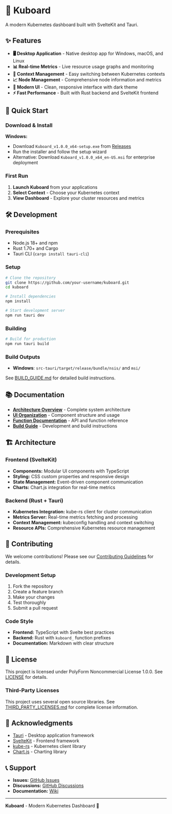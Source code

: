 # 🚢 Kuboard

A modern Kubernetes dashboard built with SvelteKit and Tauri.

## ✨ Features

- **🖥️ Desktop Application** - Native desktop app for Windows, macOS, and Linux
- **📊 Real-time Metrics** - Live resource usage graphs and monitoring
- **🔄 Context Management** - Easy switching between Kubernetes contexts
- **📈 Node Management** - Comprehensive node information and metrics
- **🎨 Modern UI** - Clean, responsive interface with dark theme
- **⚡ Fast Performance** - Built with Rust backend and SvelteKit frontend

## 🚀 Quick Start

### Download & Install

**Windows:**
- Download `Kuboard_v1.0.0_x64-setup.exe` from [Releases](https://github.com/LizardFromStateFarm/Kuboard/releases)
- Run the installer and follow the setup wizard
- Alternative: Download `Kuboard_v1.0.0_x64_en-US.msi` for enterprise deployment

### First Run

1. **Launch Kuboard** from your applications
2. **Select Context** - Choose your Kubernetes context
3. **View Dashboard** - Explore your cluster resources and metrics

## 🛠️ Development

### Prerequisites

- Node.js 18+ and npm
- Rust 1.70+ and Cargo
- Tauri CLI (`cargo install tauri-cli`)

### Setup

```bash
# Clone the repository
git clone https://github.com/your-username/kuboard.git
cd kuboard

# Install dependencies
npm install

# Start development server
npm run tauri dev
```

### Building

```bash
# Build for production
npm run tauri build
```

### Build Outputs
- **Windows**: `src-tauri/target/release/bundle/nsis/` and `msi/`

See [BUILD_GUIDE.md](BUILD_GUIDE.md) for detailed build instructions.

## 📚 Documentation

- **[Architecture Overview](ARCHITECTURE_OVERVIEW.md)** - Complete system architecture
- **[UI Organization](UI_ORGANIZATION_GUIDE.md)** - Component structure and usage
- **[Function Documentation](FUNCTION_DOCUMENTATION.md)** - API and function reference
- **[Build Guide](BUILD_GUIDE.md)** - Development and build instructions

## 🏗️ Architecture

### Frontend (SvelteKit)
- **Components:** Modular UI components with TypeScript
- **Styling:** CSS custom properties and responsive design
- **State Management:** Event-driven component communication
- **Charts:** Chart.js integration for real-time metrics

### Backend (Rust + Tauri)
- **Kubernetes Integration:** kube-rs client for cluster communication
- **Metrics Server:** Real-time metrics fetching and processing
- **Context Management:** kubeconfig handling and context switching
- **Resource APIs:** Comprehensive Kubernetes resource management

## 🤝 Contributing

We welcome contributions! Please see our [Contributing Guidelines](CONTRIBUTING.md) for details.

### Development Setup

1. Fork the repository
2. Create a feature branch
3. Make your changes
4. Test thoroughly
5. Submit a pull request

### Code Style

- **Frontend:** TypeScript with Svelte best practices
- **Backend:** Rust with `kuboard_` function prefixes
- **Documentation:** Markdown with clear structure

## 📄 License

This project is licensed under PolyForm Noncommercial License 1.0.0. See [LICENSE](LICENSE) for details.

### Third-Party Licenses

This project uses several open source libraries. See [THIRD_PARTY_LICENSES.md](THIRD_PARTY_LICENSES.md) for complete license information.

## 🙏 Acknowledgments

- [Tauri](https://tauri.app/) - Desktop application framework
- [SvelteKit](https://kit.svelte.dev/) - Frontend framework
- [kube-rs](https://kube.rs/) - Kubernetes client library
- [Chart.js](https://www.chartjs.org/) - Charting library

## 📞 Support

- **Issues:** [GitHub Issues](https://github.com/your-username/kuboard/issues)
- **Discussions:** [GitHub Discussions](https://github.com/your-username/kuboard/discussions)
- **Documentation:** [Wiki](https://github.com/your-username/kuboard/wiki)

---

**Kuboard** - Modern Kubernetes Dashboard 🚢